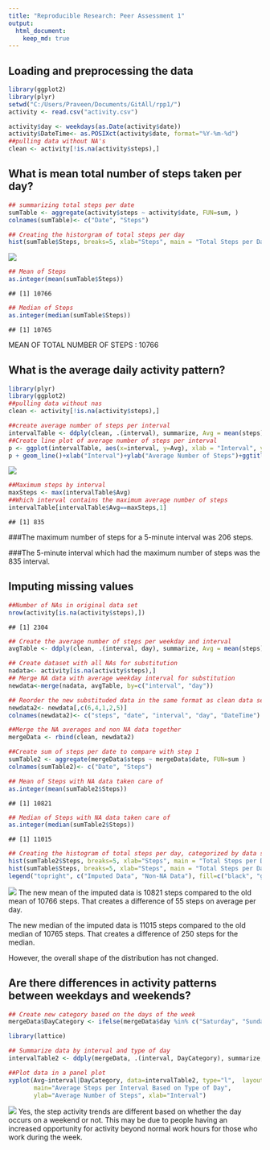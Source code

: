 ```yaml
---
title: "Reproducible Research: Peer Assessment 1"
output: 
  html_document:
    keep_md: true
---
```



## Loading and preprocessing the data

```r
library(ggplot2)
library(plyr)
setwd("C:/Users/Praveen/Documents/GitAll/rpp1/")
activity <- read.csv("activity.csv")

activity$day <- weekdays(as.Date(activity$date))
activity$DateTime<- as.POSIXct(activity$date, format="%Y-%m-%d")
##pulling data without NA's
clean <- activity[!is.na(activity$steps),]
```



## What is mean total number of steps taken per day?


```r
## summarizing total steps per date
sumTable <- aggregate(activity$steps ~ activity$date, FUN=sum, )
colnames(sumTable)<- c("Date", "Steps")

## Creating the historgram of total steps per day
hist(sumTable$Steps, breaks=5, xlab="Steps", main = "Total Steps per Day")
```

![](PA1_template_files/figure-html/unnamed-chunk-2-1.png)<!-- -->

```r
## Mean of Steps
as.integer(mean(sumTable$Steps))
```

```
## [1] 10766
```

```r
## Median of Steps
as.integer(median(sumTable$Steps))
```

```
## [1] 10765
```
 MEAN OF TOTAL NUMBER OF STEPS : 10766

## What is the average daily activity pattern?

```r
library(plyr)
library(ggplot2)
##pulling data without nas
clean <- activity[!is.na(activity$steps),]

##create average number of steps per interval
intervalTable <- ddply(clean, .(interval), summarize, Avg = mean(steps))
##Create line plot of average number of steps per interval
p <- ggplot(intervalTable, aes(x=interval, y=Avg), xlab = "Interval", ylab="Average Number of Steps")
p + geom_line()+xlab("Interval")+ylab("Average Number of Steps")+ggtitle("Average Number of Steps per Interval")
```

![](PA1_template_files/figure-html/unnamed-chunk-3-1.png)<!-- -->

```r
##Maximum steps by interval
maxSteps <- max(intervalTable$Avg)
##Which interval contains the maximum average number of steps
intervalTable[intervalTable$Avg==maxSteps,1]
```

```
## [1] 835
```
###The maximum number of steps for a 5-minute interval was 206 steps.

###The 5-minute interval which had the maximum number of steps was the 835 interval.

## Imputing missing values

```r
##Number of NAs in original data set
nrow(activity[is.na(activity$steps),])
```

```
## [1] 2304
```

```r
## Create the average number of steps per weekday and interval
avgTable <- ddply(clean, .(interval, day), summarize, Avg = mean(steps))

## Create dataset with all NAs for substitution
nadata<- activity[is.na(activity$steps),]
## Merge NA data with average weekday interval for substitution
newdata<-merge(nadata, avgTable, by=c("interval", "day"))

## Reorder the new substituded data in the same format as clean data set
newdata2<- newdata[,c(6,4,1,2,5)]
colnames(newdata2)<- c("steps", "date", "interval", "day", "DateTime")

##Merge the NA averages and non NA data together
mergeData <- rbind(clean, newdata2)

##Create sum of steps per date to compare with step 1
sumTable2 <- aggregate(mergeData$steps ~ mergeData$date, FUN=sum )
colnames(sumTable2)<- c("Date", "Steps")

## Mean of Steps with NA data taken care of
as.integer(mean(sumTable2$Steps))
```

```
## [1] 10821
```

```r
## Median of Steps with NA data taken care of
as.integer(median(sumTable2$Steps))
```

```
## [1] 11015
```

```r
## Creating the histogram of total steps per day, categorized by data set to show impact
hist(sumTable2$Steps, breaks=5, xlab="Steps", main = "Total Steps per Day with NAs Fixed", col="Black")
hist(sumTable$Steps, breaks=5, xlab="Steps", main = "Total Steps per Day with NAs Fixed", col="Grey", add=T)
legend("topright", c("Imputed Data", "Non-NA Data"), fill=c("black", "grey") )
```

![](PA1_template_files/figure-html/unnamed-chunk-4-1.png)<!-- -->
The new mean of the imputed data is 10821 steps compared to the old mean of 10766 steps. That creates a difference of 55 steps on average per day.

The new median of the imputed data is 11015 steps compared to the old median of 10765 steps. That creates a difference of 250 steps for the median.

However, the overall shape of the distribution has not changed.

## Are there differences in activity patterns between weekdays and weekends?


```r
## Create new category based on the days of the week
mergeData$DayCategory <- ifelse(mergeData$day %in% c("Saturday", "Sunday"), "Weekend", "Weekday")

library(lattice) 

## Summarize data by interval and type of day
intervalTable2 <- ddply(mergeData, .(interval, DayCategory), summarize, Avg = mean(steps))

##Plot data in a panel plot
xyplot(Avg~interval|DayCategory, data=intervalTable2, type="l",  layout = c(1,2),
       main="Average Steps per Interval Based on Type of Day", 
       ylab="Average Number of Steps", xlab="Interval")
```

![](PA1_template_files/figure-html/unnamed-chunk-5-1.png)<!-- -->
Yes, the step activity trends are different based on whether the day occurs on a weekend or not. This may be due to people having an increased opportunity for activity beyond normal work hours for those who work during the week.
